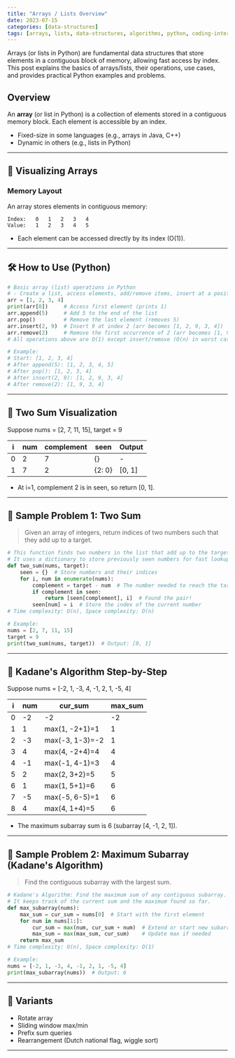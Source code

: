 ```yaml
---
title: "Arrays / Lists Overview"
date: 2023-07-15
categories: [data-structures]
tags: [arrays, lists, data-structures, algorithms, python, coding-interview, leetcode, tutorial, guide, programming, time-complexity, big-o, problem-solving]
---
```


Arrays (or lists in Python) are fundamental data structures that store elements in a contiguous block of memory, allowing fast access by index. This post explains the basics of arrays/lists, their operations, use cases, and provides practical Python examples and problems.

## Overview

An **array** (or list in Python) is a collection of elements stored in a contiguous memory block. Each element is accessible by an index.

- Fixed-size in some languages (e.g., arrays in Java, C++)
- Dynamic in others (e.g., lists in Python)

---

## 🧩 Visualizing Arrays

### Memory Layout

An array stores elements in contiguous memory:

```
Index:   0   1   2   3   4
Value:   1   2   3   4   5
```

- Each element can be accessed directly by its index (O(1)).

---

## 🛠️ How to Use (Python)

```python
# Basic array (list) operations in Python
# - Create a list, access elements, add/remove items, insert at a position, remove by value
arr = [1, 2, 3, 4]
print(arr[0])     # Access first element (prints 1)
arr.append(5)     # Add 5 to the end of the list
arr.pop()         # Remove the last element (removes 5)
arr.insert(2, 9)  # Insert 9 at index 2 (arr becomes [1, 2, 9, 3, 4])
arr.remove(2)     # Remove the first occurrence of 2 (arr becomes [1, 9, 3, 4])
# All operations above are O(1) except insert/remove (O(n) in worst case)

# Example:
# Start: [1, 2, 3, 4]
# After append(5): [1, 2, 3, 4, 5]
# After pop(): [1, 2, 3, 4]
# After insert(2, 9): [1, 2, 9, 3, 4]
# After remove(2): [1, 9, 3, 4]
```

---

## 🧩 Two Sum Visualization

Suppose nums = [2, 7, 11, 15], target = 9

| i | num | complement | seen         | Output      |
|---|-----|------------|--------------|-------------|
| 0 | 2   | 7          | {}           | -           |
| 1 | 7   | 2          | {2: 0}       | [0, 1]      |

- At i=1, complement 2 is in seen, so return [0, 1].

---

## 📘 Sample Problem 1: Two Sum

> Given an array of integers, return indices of two numbers such that they add up to a target.

```python
# This function finds two numbers in the list that add up to the target and returns their indices.
# It uses a dictionary to store previously seen numbers for fast lookup.
def two_sum(nums, target):
    seen = {}  # Store numbers and their indices
    for i, num in enumerate(nums):
        complement = target - num  # The number needed to reach the target
        if complement in seen:
            return [seen[complement], i]  # Found the pair!
        seen[num] = i  # Store the index of the current number
# Time complexity: O(n), Space complexity: O(n)

# Example:
nums = [2, 7, 11, 15]
target = 9
print(two_sum(nums, target))  # Output: [0, 1]
```

---

## 🧩 Kadane's Algorithm Step-by-Step

Suppose nums = [-2, 1, -3, 4, -1, 2, 1, -5, 4]

| i | num | cur_sum         | max_sum |
|---|-----|----------------|---------|
| 0 | -2  | -2             | -2      |
| 1 | 1   | max(1, -2+1)=1 | 1       |
| 2 | -3  | max(-3, 1-3)=-2| 1       |
| 3 | 4   | max(4, -2+4)=4 | 4       |
| 4 | -1  | max(-1, 4-1)=3 | 4       |
| 5 | 2   | max(2, 3+2)=5  | 5       |
| 6 | 1   | max(1, 5+1)=6  | 6       |
| 7 | -5  | max(-5, 6-5)=1 | 6       |
| 8 | 4   | max(4, 1+4)=5  | 6       |

- The maximum subarray sum is 6 (subarray [4, -1, 2, 1]).

---

## 📘 Sample Problem 2: Maximum Subarray (Kadane's Algorithm)

> Find the contiguous subarray with the largest sum.

```python
# Kadane's Algorithm: Find the maximum sum of any contiguous subarray.
# It keeps track of the current sum and the maximum found so far.
def max_subarray(nums):
    max_sum = cur_sum = nums[0]  # Start with the first element
    for num in nums[1:]:
        cur_sum = max(num, cur_sum + num)  # Extend or start new subarray
        max_sum = max(max_sum, cur_sum)    # Update max if needed
    return max_sum
# Time complexity: O(n), Space complexity: O(1)

# Example:
nums = [-2, 1, -3, 4, -1, 2, 1, -5, 4]
print(max_subarray(nums))  # Output: 6
```

---

## 🔁 Variants

- Rotate array
- Sliding window max/min
- Prefix sum queries
- Rearrangement (Dutch national flag, wiggle sort)

---

